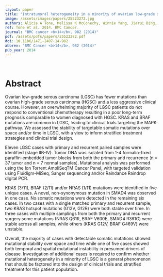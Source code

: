 ```yaml
---
layout: paper
title: "Intratumoral heterogeneity in a minority of ovarian low-grade serous carcinomas."
image: /assets/images/papers/25523272.jpg
authors: Alicia A Tone, Melissa K McConechy, Winnie Yang, Jiarui Ding, Stephen Yip, Esther Kong, Kwong-Kwok Wong, David M Gershenson, Helen Mackay, Sohrab Shah, Blake Gilks, Anna V Tinker, Blaise Clarke, Jessica N McAlpine, David Huntsman
ref: Tone et al. 2014. BMC Cancer.
journal: "BMC cancer <b>14</b>, 982 (2014)"
pdf: /assets/pdfs/papers/25523272.pdf
doi: 10.1186/1471-2407-14-982
abbrev: "BMC Cancer <b>14</b>, 982 (2014)"
pub_year: 2014
---
```


<br />
<div data-badge-popover="right" data-badge-type="donut" data-pmid="25523272" data-hide-no-mentions="true" class="altmetric-embed"></div>

# Abstract

Ovarian low-grade serous carcinoma (LGSC) has fewer mutations than ovarian high-grade serous carcinoma (HGSC) and a less aggressive clinical course. However, an overwhelming majority of LGSC patients do not respond to conventional chemotherapy resulting in a poor long-term prognosis comparable to women diagnosed with HGSC. KRAS and BRAF mutations are common in LGSC, leading to clinical trials targeting the MAPK pathway. We assessed the stability of targetable somatic mutations over space and/or time in LGSC, with a view to inform stratified treatment strategies and clinical trial design.

Eleven LGSC cases with primary and recurrent paired samples were identified (stage IIB-IV). Tumor DNA was isolated from 1-4 formalin-fixed paraffin-embedded tumor blocks from both the primary and recurrence (n = 37 tumor and n = 7 normal samples). Mutational analysis was performed using the Ion Torrent AmpliSeqTM Cancer Panel, with targeted validation using Fluidigm-MiSeq, Sanger sequencing and/or Raindance Raindrop digital PCR.

KRAS (3/11), BRAF (2/11) and/or NRAS (1/11) mutations were identified in five unique cases. A novel, non-synonymous mutation in SMAD4 was observed in one case. No somatic mutations were detected in the remaining six cases. In two cases with a single matched primary and recurrent sample, two KRAS hotspot mutations (G12V, G12R) were both stable over time. In three cases with multiple samplings from both the primary and recurrent surgery some mutations (NRAS Q61R, BRAF V600E, SMAD4 R361G) were stable across all samples, while others (KRAS G12V, BRAF G469V) were unstable.

Overall, the majority of cases with detectable somatic mutations showed mutational stability over space and time while one of five cases showed both temporal and spatial mutational instability in presumed drivers of disease. Investigation of additional cases is required to confirm whether mutational heterogeneity in a minority of LGSC is a general phenomenon that should be factored into the design of clinical trials and stratified treatment for this patient population.

